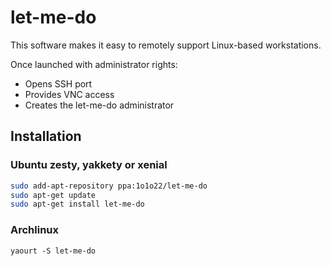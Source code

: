 # let-me-do

This software makes it easy to remotely support Linux-based workstations.

Once launched with administrator rights:
 - Opens SSH port
 - Provides VNC access
 - Creates the let-me-do administrator

## Installation

### Ubuntu zesty, yakkety or xenial

```bash
sudo add-apt-repository ppa:1o1o22/let-me-do
sudo apt-get update
sudo apt-get install let-me-do
```

### Archlinux

```
yaourt -S let-me-do
```
